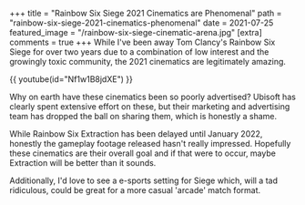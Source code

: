 +++
title = "Rainbow Six Siege 2021 Cinematics are Phenomenal"
path = "rainbow-six-siege-2021-cinematics-phenomenal"
date = 2021-07-25
featured_image = "/rainbow-six-siege-cinematic-arena.jpg"
[extra]
comments = true
+++
While I've been away Tom Clancy's Rainbow Six Siege for over two years due to a combination of low interest and the growingly toxic community, the 2021 cinematics are legitimately amazing.
<!-- more -->

{{ youtube(id="Nf1w1B8jdXE") }}

Why on earth have these cinematics been so poorly advertised? Ubisoft has clearly spent extensive effort on these, but their marketing and advertising team has dropped the ball on sharing them, which is honestly a shame.

While Rainbow Six Extraction has been delayed until January 2022, honestly the gameplay footage released hasn't really impressed. Hopefully these cinematics are their overall goal and if that were to occur, maybe Extraction will be better than it sounds.

Additionally, I'd love to see a e-sports setting for Siege which, will a tad ridiculous, could be great for a more casual 'arcade' match format.